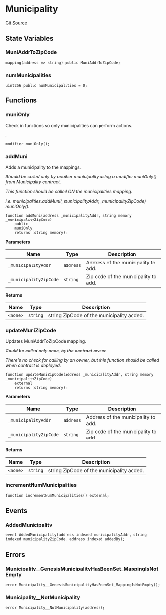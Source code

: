 # Municipality
[Git Source](https://bitbucket.org/aa-lsue/ecocoin/blob/27cc1410ed5efb28550c12324e78cb96e5927fc2/src/Municipality.sol)


## State Variables
### MuniAddrToZipCode

```solidity
mapping(address => string) public MuniAddrToZipCode;
```


### numMunicipalities

```solidity
uint256 public numMunicipalities = 0;
```


## Functions
### muniOnly

Check in functions so only municipalities can perform actions.

*.*


```solidity
modifier muniOnly();
```

### addMuni

Adds a municipality to the mappings.

*Should be called only by another municipality using a modifier muniOnly() from Municipality contract.*

*This function should be called ON the municipalities mapping.*

*i.e. municipalities.addMuni(_municipalityAddr, _municipalityZipCode) muniOnly().*


```solidity
function addMuni(address _municipalityAddr, string memory _municipalityZipCode)
    public
    muniOnly
    returns (string memory);
```
**Parameters**

|Name|Type|Description|
|----|----|-----------|
|`_municipalityAddr`|`address`| Address of the municipality to add.|
|`_municipalityZipCode`|`string`| Zip code of the municipality to add.|

**Returns**

|Name|Type|Description|
|----|----|-----------|
|`<none>`|`string`|string   ZipCode of the municipality added.|


### updateMuniZipCode

Updates MuniAddrToZipCode mapping.

*Could be called only once, by the contract owner.*

*There's no check for calling by an owner, but this function should be called when contract is deployed.*


```solidity
function updateMuniZipCode(address _municipalityAddr, string memory _municipalityZipCode)
    external
    returns (string memory);
```
**Parameters**

|Name|Type|Description|
|----|----|-----------|
|`_municipalityAddr`|`address`| Address of the municipality to add.|
|`_municipalityZipCode`|`string`| Zip code of the municipality to add.|

**Returns**

|Name|Type|Description|
|----|----|-----------|
|`<none>`|`string`|string  ZipCode of the municipality added.|


### incrementNumMunicipalities


```solidity
function incrementNumMunicipalities() external;
```

## Events
### AddedMunicipality

```solidity
event AddedMunicipality(address indexed municipalityAddr, string indexed municipalityZipCode, address indexed addedBy);
```

## Errors
### Municipality__GenesisMunicipalityHasBeenSet_MappingIsNotEmpty

```solidity
error Municipality__GenesisMunicipalityHasBeenSet_MappingIsNotEmpty();
```

### Municipality__NotMunicipality

```solidity
error Municipality__NotMunicipality(address);
```

